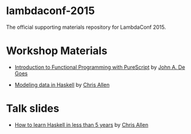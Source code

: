 # lambdaconf-2015

The official supporting materials repository for LambdaConf 2015.

# Workshop Materials

 * [Introduction to Functional Programming with PureScript](speakers/jdegoes/intro-purescript) by [John A. De Goes](http://twitter.com/jdegoes)

 * [Modeling data in Haskell](speakers/bitemyapp/haskelldatatypes) by [Chris Allen](http://twitter.com/bitemyapp)

# Talk slides

 * [How to learn Haskell in less than 5 years](speakers/bitemyapp/howtolearnhaskell) by [Chris Allen](http://twitter.com/bitemyapp)
